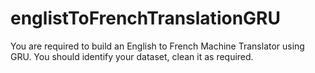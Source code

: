 # englistToFrenchTranslationGRU
You are required to build an English to French Machine Translator using GRU. You should identify your dataset, clean it as required.
